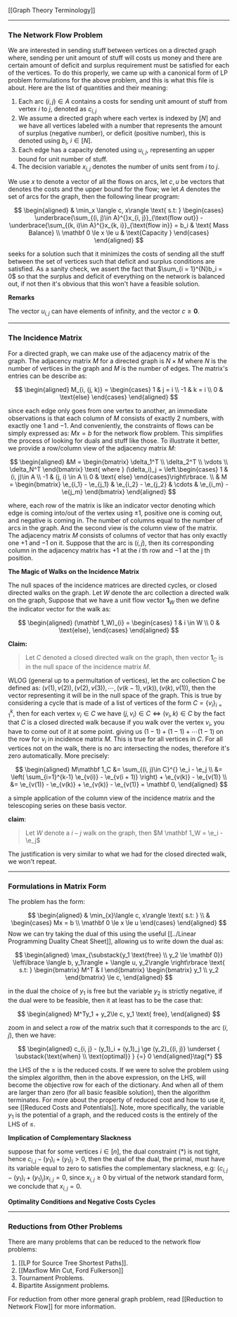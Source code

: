 [[Graph Theory Terminology]]

---
### **The Network Flow Problem**

We are interested in sending stuff between vertices on a directed graph where, sending per unit amount of stuff will costs us money and there are certain amount of deficit and surplus requirement must be satisfied for each of the vertices. To do this properly, we came up with a canonical form of LP problem formulations for the above problem, and this is what this file is about. Here are the list of quantities and their meaning: 

1. Each arc $(i, j)\in A$ contains a costs for sending unit amount of stuff from vertex $i$ to $j$, denoted as $c_{i, j}$
2. We assume a directed graph where each vertex is indexed by $[N]$ and we have all vertices labeled with a number that represents the amount of surplus (negative number), or deficit (positive number), this is denoted using $b_i$, $i\in [N]$. 
3. Each edge has a capacity denoted using $u_{i, j}$, representing an upper bound for unit number of stuff. 
4. The decision variable $x_{i, j}$ denotes the number of units sent from $i$ to $j$.  

We use $x$ to denote a vector of all the flows on arcs, let $c, u$ be vectors that denotes the costs and the upper bound for the flow; we let $A$ denotes the set of arcs for the graph, then the following linear program: 

$$
\begin{aligned}
    & \min_x \langle c, x\rangle \text{ s.t: }
    \begin{cases}
        \underbrace{\sum_{(i, j)\in A}^{}x_{i, j}}_{\text{flow out}}
         - 
        \underbrace{\sum_{(k, i)\in A}^{}x_{k, i}}_{\text{flow in}} = b_i
        & \text{ Mass Balance}
        \\
        \mathbf 0 \le x \le u & \text{Capacity }
    \end{cases}
\end{aligned}
$$

seeks for a solution such that it minimizes the costs of sending all the stuff between the set of vertices such that deficit and surplus conditions are satisfied. As a sanity check, we assert the fact that $\sum_{i = 1}^{N}b_i = 0$ so that the surplus and deficit of everything on the network is balanced out, if not then it's obvious that this won't have a feasible solution. 

**Remarks**

The vector $u_{i, j}$ can have elements of infinity, and the vector $c \ge \mathbf 0$. 

---
### **The Incidence Matrix**

For a directed graph, we can make use of the adjacency matrix of the graph. The adjacency matrix $M$ for a directed graph is $N \times M$ where $N$ is the number of vertices in the graph and $M$ is the number of edges. The matrix's entries can be describe as: 

$$
\begin{aligned}
    M_{i, (j, k)} = \begin{cases}
        1 & j = i
        \\
        -1 & k = i
        \\
        0 & \text{else}
    \end{cases}
\end{aligned}
$$

since each edge only goes from one vertex to another, an immediate observations is that each column of $M$ consists of exactly 2 numbers, with exactly one $1$ and $-1$. And conveniently, the constraints of flows can be simply expressed as: $Mx = b$ for the network flow problem. This simplifies the process of looking for duals and stuff like those. To illustrate it better, we provide a row/column view of the adjacency matrix $M$: 

$$
\begin{aligned}
    &M = \begin{bmatrix}
        \delta_1^T 
        \\
        \delta_2^T
        \\
        \vdots
        \\
        \delta_N^T
    \end{bmatrix} \text{ where } 
    (\delta_i)_j = \left.\begin{cases}
        1 & (i, j)\in A
        \\
        -1 & (j, i) \in A
        \\
        0 & \text{ else}
    \end{cases}\right\rbrace.
    \\
    & M = 
    \begin{bmatrix}
        \e_{i_1} - \e_{j_1}
        & 
        \e_{i_2} - \e_{j_2}
        &
        \cdots
        & 
        \e_{i_m} - \e{j_m}
    \end{bmatrix}
\end{aligned}
$$

where, each row of the matrix is like an indicator vector denoting which edge is coming into/out of the vertex using $\pm 1$, positive one is coming out, and negative is coming in. The number of columns equal to the number of arcs in the graph. And the second view is the column view of the matrix. The adjacency matrix $M$ consists of columns of vector that has only exactly one $+1$ and $-1$ on it. Suppose that the arc is $(i, j)$, then its corresponding column in the adjacency matrix has $+1$ at the $i$ th row and $-1$ at the j th position. 


**The Magic of Walks on the Incidence Matrix**

The null spaces of the incidence matrices are directed cycles, or closed directed walks on the graph. Let $W$ denote the arc collection a directed walk on the graph, Suppose that we have a unit flow vector $\mathbf 1_W$ then we define the indicator vector for the walk as: 

$$
\begin{aligned}
    (\mathbf  1_W)_{i} = \begin{cases}
        1 & i \in W
        \\
        0 & \text{else}, 
    \end{cases}
\end{aligned}
$$

**Claim:** 
> Let $C$ denoted a closed directed walk on the graph, then vector $\mathbf 1_C$ is in the null space of the incidence matrix $M$. 

WLOG (general up to a permultation of vertices), let the arc collection $C$ be defined as: $(v(1), v(2)), (v(2), v(3)), \cdots, (v(k - 1), v(k)), (v(k), v(1))$, then the vector representing it will be in the null space of the graph. This is true by considering a cycle that is made of a list of vertices of the form $C = \{v_i\}_{i = 1}^k$, then for each vertex $v_i\in C$ we have $(j, v_i) \in C \iff (v_i, k) \in C$ by the fact that $C$ is a closed directed walk because if you walk over the vertex $v_i$, you have to come out of it at some point.  giving us $(1 - 1) + (1 - 1) + \cdots(1 - 1)$ on the row for $v_i$ in incidence matrix $M$. This is true for all vertices in $C$. For all vertices not on the walk, there is no arc intersecting the nodes, therefore it's zero automatically. More precisely: 

$$
\begin{aligned}
    M\mathbf 1_C &= \sum_{(i, j)\in C}^{} \e_i - \e_j
    \\
    &= \left(
        \sum_{i=1}^{k-1}
        \e_{v(i)} - \e_{v(i + 1)}
    \right) + \e_{v(k)} - \e_{v(1)}
    \\
    &= 
    \e_{v(1)} - \e_{v(k)} + \e_{v(k)} - \e_{v(1)} = \mathbf 0, 
\end{aligned}
$$

a simple application of the column view of the incidence matrix and the telescoping series on these basis vector. 


**claim**: 
> Let $W$ denote a $i-j$ walk on the graph, then $M \mathbf 1_W = \e_i - \e_j$

The justification is very similar to what we had for the closed directed walk, we won't repeat. 


---
### **Formulations in Matrix Form**

The problem has the form: 

$$
\begin{aligned}
    & \min_{x}\langle c, x\rangle \text{ s.t: }
    \\
    & 
    \begin{cases}
	    Mx = b
	    \\
		\mathbf 0 \le x \le u
    \end{cases}
\end{aligned}
$$
Now we can try taking the dual of this using the useful [[../Linear Programming Duality Cheat Sheet]], allowing us to write down the dual as: 

$$
\begin{aligned}
    \max_{\substack{y_1 \text{free} \\ y_2 \le \mathbf 0}}
    \left\lbrace
       \langle b, y_1\rangle + \langle u, y_2\rangle
    \right\rbrace
    \text{ s.t: }
    \begin{bmatrix}
        M^T & I
    \end{bmatrix}
    \begin{bmatrix}
        y_1 \\ y_2
    \end{bmatrix} \le
    c, 
\end{aligned}
$$

in the dual the choice of $y_1$ is free but the variable $y_2$ is strictly negative, if the dual were to be feasible, then it at least has to be the case that: 

$$
\begin{aligned}
    M^Ty_1 + y_2\le c, y_1 \text{ free}, 
\end{aligned}
$$

zoom in and select a row of the matrix such that it corresponds to the arc $(i, j)$, then we have: 

$$
\begin{aligned}
	c_{i, j} - (y_1)_i + (y_1)_j \ge (y_2)_{(i, j)}
	\underset
	{
		\substack{\text{when} \\ \text{optimal}}
	}
	{=} 0
\end{aligned}\tag{*}
$$

the LHS of the $\ge$ is the reduced costs. If we were to solve the problem using the simplex algorithm, then in the above expression, on the LHS, will become the objective row for each of the dictionary. And when all of them are larger than zero (for all basic feasible solution), then the algorithm terminates. For more about the property of reduced cost and how to use it, see [[Reduced Costs and Potentials]]. Note, more specifically, the variable $y_1$ is the potential of a graph, and the reduced costs is the entirely of the LHS of $\le$. 

**Implication of Complementary Slackness**

suppose that for some vertices $i\in [n]$, the dual constraint (*) is not tight, hence $c_{i, j} - (y_1)_i + (y_1)_j > 0$, then the dual of the dual, the primal, must have its variable equal to zero to satisfies the complementary slackness, e.g: $(c_{i, j} - (y_1)_i + (y_1)_j)x_{i, j} = 0$, since $x_{i, j}\ge 0$ by virtual of the network standard form, we conclude that $x_{i, j} = 0$. 

**Optimality Conditions and Negative Costs Cycles**



---
### **Reductions from Other Problems**

There are many problems that can be reduced to the network flow problems: 
1. [[LP for Source Tree Shortest Paths]]. 
2. [[Maxflow Min Cut, Ford Fulkerson]]
3. Tournament Problems. 
4. Bipartite Assignment problems. 

For reduction from other more general graph problem, read [[Reduction to Network Flow]] for more information. 

